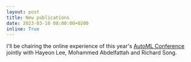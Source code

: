 ```yaml
---
layout: post
title: New publications
date: 2023-03-10 08:00:00+0200
inline: True
---
```


I'll be chairing the online experience of this year's <a href="https://2023.automl.cc/organizers/">AutoML Conference</a> jointly with Hayeon Lee, Mohammed Abdelfattah and Richard Song.